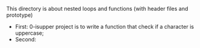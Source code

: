 This directory is about nested loops and functions (with header files and prototype)
- First: 0-isupper project is to write a function that check if a character is uppercase;
- Second: 